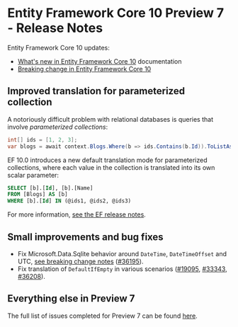 
# Entity Framework Core 10 Preview 7 - Release Notes

Entity Framework Core 10 updates:

- [What's new in Entity Framework Core 10](https://learn.microsoft.com/ef/core/what-is-new/ef-core-10.0/whatsnew) documentation
- [Breaking change in Entity Framework Core 10](https://learn.microsoft.com/ef/core/what-is-new/ef-core-10.0/breaking-changes)

## Improved translation for parameterized collection

A notoriously difficult problem with relational databases is queries that involve *parameterized collections*:

```c#
int[] ids = [1, 2, 3];
var blogs = await context.Blogs.Where(b => ids.Contains(b.Id)).ToListAsync();
```

EF 10.0 introduces a new default translation mode for parameterized collections, where each value in the collection is translated into its own scalar parameter:

```sql
SELECT [b].[Id], [b].[Name]
FROM [Blogs] AS [b]
WHERE [b].[Id] IN (@ids1, @ids2, @ids3)
```

For more information, [see the EF release notes](https://learn.microsoft.com/ef/core/what-is-new/ef-core-10.0/whatsnew#parameterized-collection-translation).

## Small improvements and bug fixes

- Fix Microsoft.Data.Sqlite behavior around `DateTime`, `DateTimeOffset` and UTC, [see breaking change notes](https://learn.microsoft.com/ef/core/what-is-new/ef-core-10.0/breaking-changes#DateTimeOffset-read) ([#36195](https://github.com/dotnet/efcore/issues/36195)).
- Fix translation of `DefaultIfEmpty` in various scenarios ([#19095](https://github.com/dotnet/efcore/issues/19095), [#33343](https://github.com/dotnet/efcore/issues/33343), [#36208](https://github.com/dotnet/efcore/issues/36208)).

## Everything else in Preview 7

The full list of issues completed for Preview 7 can be found [here](https://github.com/dotnet/efcore/issues?q=is%3Aissue%20state%3Aclosed%20milestone%3A10.0.0%20label%3Apreview-7).
